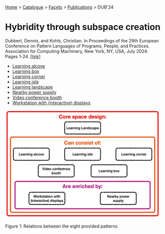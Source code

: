 [Home](../../../../README.md) > [Catalogue](../../../../Patterns_catalogue.md) > [Facets](../facets.md) > [Publications](../publications.md) > DUB'24
# Hybridity through subspace creation

Dubbert, Dennis, and Kohls, Christian. In Proceedings of the 29th European Conference on Pattern Languages of Programs, People, and Practices. Association for Computing Machinery, New York, NY, USA, July 2024. Pages 1-24. [[link]](https://doi.org/10.1145/3698322.3698331)


- [Learning alcove](../../../Learning_alcove.md)
- [Learning box](../../../Learning_box.md)
- [Learning corner](../../../Learning_corner.md)
- [Learning isle](../../../Learning_isle.md)
- [Learning landscape](../../../Learning_landscape.md)
- [Nearby power supply](../../../Nearby_power_supply.md)
- [Video conference booth](../../../Video_conference_booth.md)
- [Workstation with (interactive) displays](../../../Workstation_with_interactive_displays.md)

![Relations between the eight provided patterns](https://github.com/ReliSA/STePSEnHECs-PaCt/blob/main/catalogue/facets/publications/dub24/fig-all.png "Relations between the eight provided patterns")

Figure 1: Relations between the eight provided patterns
